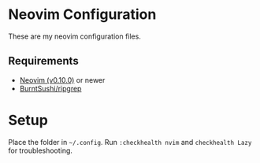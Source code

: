 # Neovim Configuration

These are my neovim configuration files.

## Requirements

+  [Neovim (v0.10.0)](https://github.com/neovim/neovim/releases/tag/v0.10.0) or newer
+  [BurntSushi/ripgrep](https://github.com/BurntSushi/ripgrep)

# Setup

Place the folder in `~/.config`. Run `:checkhealth nvim` and `checkhealth Lazy` for troubleshooting.
